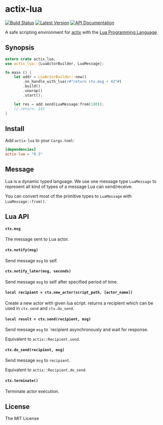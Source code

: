# actix-lua

[![Build Status](https://travis-ci.org/poga/actix-lua.svg?branch=master)](https://travis-ci.org/poga/actix-lua)
[![Latest Version](https://img.shields.io/crates/v/rlua.svg)](https://crates.io/crates/rlua)
[![API Documentation](https://docs.rs/actix-lua/badge.svg)](https://docs.rs/actix-lua)

A safe scripting environment for [actix](https://github.com/actix/actix) with the [Lua Programming Language](https;//www.lua.org).

## Synopsis

```rust
extern crate actix_lua;
use actix_lua::{LuaActorBuilder, LuaMessage};

fn main () {
    let addr = LuaActorBuilder::new()
        .on_handle_with_lua(r#"return ctx.msg + 42"#)
        .build()
        .unwrap()
        .start();

    let res = add.send(LuaMessage:from(100));
    // return: 142
}
```

## Install

Add `actix-lua` to your `Cargo.toml`:

```toml
[dependencies]
actix-lua = "0.3"
```

## Message

Lua is a dynamic typed language. We use one message type `LuaMessage` to represent all kind of types of a message Lua can send/receive.

You can convert most of the primitive types to `LuaMessage` with `LuaMessage::from()`.

## Lua API

#### `ctx.msg`

The message sent to Lua actor.

#### `ctx.notify(msg)`

Send message `msg` to self.

#### `ctx.notify_later(msg, seconds)`

Send message `msg` to self after specified period of time.

#### `local recipient = ctx.new_actor(script_path, [actor_name])`

Create a new actor with given lua script. returns a recipient which can be used in `ctx.send` and `ctx.do_send`.

#### `local result = ctx.send(recipient, msg)`

Send message `msg` to `recipient asynchronously and wait for response.

Equivalent to `actix::Recipient.send`.

#### `ctx.do_send(recipient, msg)`

Send message `msg` to `recipient`.

Equivalent to `actix::Recipient.do_send`.

#### `ctx.terminate()`

Terminate actor execution.

## License

The MIT License